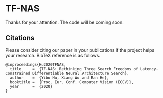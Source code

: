 # TF-NAS

Thanks for your attention. The code will be coming soon. 

## Citations
Please consider citing our paper in your publications if the project helps your research. BibTeX reference is as follows.
```
@inproceedings{Hu2020TFNAS,
  title     =  {TF-NAS: Rethinking Three Search Freedoms of Latency-Constrained Differentiable Neural Architecture Search},
  author    =  {Yibo Hu, Xiang Wu and Ran He},
  booktitle =  {Proc. Eur. Conf. Computer Vision (ECCV)},
  year      =  {2020}
}
```
